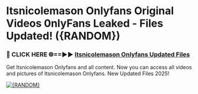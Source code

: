 # Itsnicolemason Onlyfans Original Videos 0nlyFans Leaked - Files Updated! ({RANDOM})

<h3>🔴 CLICK HERE 🌐==►► <a href="https://betterlinks.top/A2PfLJ" rel="nofollow">Itsnicolemason Onlyfans Updated Files</a></h3>

Get Itsnicolemason Onlyfans and all content. Now you can access all videos and pictures of Itsnicolemason Onlyfans. New Updated Files 2025!

[![{RANDOM}](https://i.imgur.com/ppqm5kG.gif)](https://betterlinks.top/A2PfLJ)